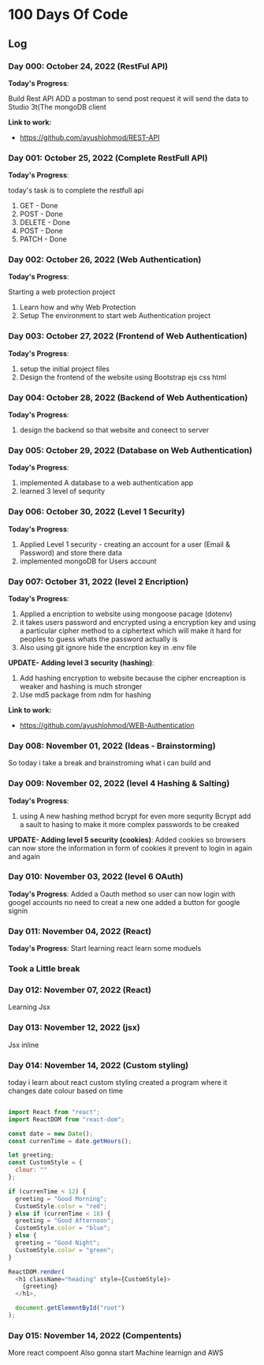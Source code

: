 # 100 Days Of Code

## Log

### Day 000: October 24, 2022 (RestFul API)

**Today's Progress**:

Build Rest API 
ADD a postman to send post request it will send the data to Studio 3t(The mongoDB client

**Link to work:**

- <https://github.com/ayushlohmod/REST-API>

### Day 001: October 25, 2022 (Complete RestFull API)

**Today's Progress**:

today's task is to complete the restfull api
1. GET - Done
2. POST - Done
3. DELETE - Done
4. POST - Done
5. PATCH - Done


### Day 002: October 26, 2022 (Web Authentication)

**Today's Progress**:

Starting a web protection project
1. Learn how and why Web Protection
2. Setup The environment to start web Authentication project 

### Day 003: October 27, 2022 (Frontend of Web Authentication)

**Today's Progress**:

1. setup the initial project files
2. Design the frontend of the website using Bootstrap ejs css html

### Day 004: October 28, 2022 (Backend of Web Authentication)

**Today's Progress**:

1. design the backend so that website and coneect to server

### Day 005: October 29, 2022 (Database on Web Authentication)

**Today's Progress**:

1. implemented A database to a web authentication app
2. learned 3 level of sequrity

### Day 006: October 30, 2022 (Level 1 Security)

**Today's Progress**:

1. Applied Level 1 security - creating an account for a user (Email & Password) and store there data
2. implemented mongoDB for Users account

### Day 007: October 31, 2022 (level 2 Encription)

**Today's Progress**:

1. Applied a encription to website using mongoose pacage (dotenv)
2. it takes users password and encrypted using a encryption key and using a particular cipher method to a ciphertext which will make it hard for peoples to guess whats the password actually is
3. Also using git ignore hide the encrption key in .env file

**UPDATE-**
**Adding level 3 security (hashing)**:
 
1. Add hashing encryption to website because the cipher encreaption is weaker and hashing is much stronger
2. Use md5 package from ndm for hashing
 

**Link to work:**

- <https://github.com/ayushlohmod/WEB-Authentication>




### Day 008: November 01, 2022 (Ideas - Brainstorming)

So today i take a break and brainstroming what i can build and 


### Day 009: November 02, 2022 (level 4 Hashing & Salting)

**Today's Progress**:
1. using A new hashing method bcrypt for even more sequrity Bcrypt add a sault to hasing to make it more complex passwords to be creaked 

**UPDATE-**
**Adding level 5 security (cookies)**:
Added cookies so browsers can now store the information in form of cookies it prevent to login in again and again



### Day 010: November 03, 2022 (level 6 OAuth)

**Today's Progress**:
Added a Oauth method so user can now login with googel accounts no need to creat a new one
added a button for google signin

### Day 011: November 04, 2022 (React)

**Today's Progress**:
Start learning react 
learn some moduels


### Took a Little break 

### Day 012: November 07, 2022 (React)
Learning Jsx



### Day 013: November 12, 2022 (jsx)
Jsx inline

### Day 014: November 14, 2022 (Custom styling)
today i learn about react custom styling
created a program where it changes date colour based on time 

```javascript

import React from "react";
import ReactDOM from "react-dom";

const date = new Date();
const currenTime = date.getHours();

let greeting;
const CustomStyle = {
  clour: ""
};

if (currenTime < 12) {
  greeting = "Good Morning";
  CustomStyle.color = "red";
} else if (currenTime < 18) {
  greeting = "Good Afternoon";
  CustomStyle.color = "blue";
} else {
  greeting = "Good Night";
  CustomStyle.color = "green";
}

ReactDOM.render(
  <h1 className="heading" style={CustomStyle}>
    {greeting}
  </h1>,

  document.getElementById("root")
);
```

### Day 015: November 14, 2022 (Compentents)
More react compoent 
Also gonna start Machine learnign and AWS
